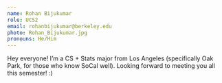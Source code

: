 ```yaml
---
name: Rohan Bijukumar
role: UCS2
email: rohanbijukumar@berkeley.edu
photo: Rohan_Bijukumar.jpg
pronouns: He/Him
---
```

Hey everyone! I’m a CS + Stats major from Los Angeles (specifically Oak Park, for those who know SoCal well). Looking forward to meeting you all this semester! :)
